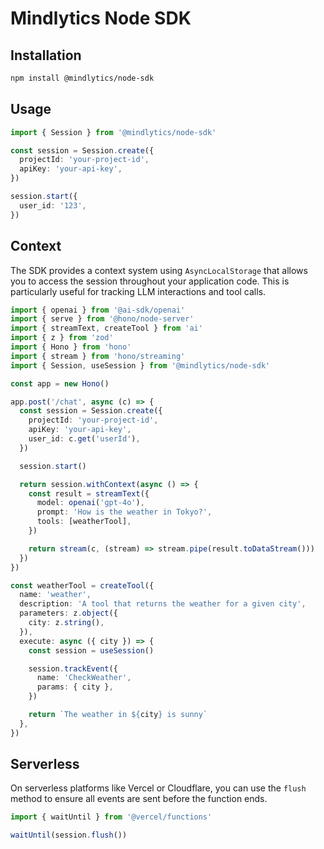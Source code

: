 # Mindlytics Node SDK

## Installation

```bash
npm install @mindlytics/node-sdk
```

## Usage

```ts
import { Session } from '@mindlytics/node-sdk'

const session = Session.create({
  projectId: 'your-project-id',
  apiKey: 'your-api-key',
})

session.start({
  user_id: '123',
})
```

## Context

The SDK provides a context system using `AsyncLocalStorage` that allows you to access the session throughout your application code. This is particularly useful for tracking LLM interactions and tool calls.

```ts
import { openai } from '@ai-sdk/openai'
import { serve } from '@hono/node-server'
import { streamText, createTool } from 'ai'
import { z } from 'zod'
import { Hono } from 'hono'
import { stream } from 'hono/streaming'
import { Session, useSession } from '@mindlytics/node-sdk'

const app = new Hono()

app.post('/chat', async (c) => {
  const session = Session.create({
    projectId: 'your-project-id',
    apiKey: 'your-api-key',
    user_id: c.get('userId'),
  })

  session.start()

  return session.withContext(async () => {
    const result = streamText({
      model: openai('gpt-4o'),
      prompt: 'How is the weather in Tokyo?',
      tools: [weatherTool],
    })

    return stream(c, (stream) => stream.pipe(result.toDataStream()))
  })
})

const weatherTool = createTool({
  name: 'weather',
  description: 'A tool that returns the weather for a given city',
  parameters: z.object({
    city: z.string(),
  }),
  execute: async ({ city }) => {
    const session = useSession()

    session.trackEvent({
      name: 'CheckWeather',
      params: { city },
    })

    return `The weather in ${city} is sunny`
  },
})
```

## Serverless

On serverless platforms like Vercel or Cloudflare, you can use the `flush` method to ensure all events are sent before the function ends.

```ts
import { waitUntil } from '@vercel/functions'

waitUntil(session.flush())
```
